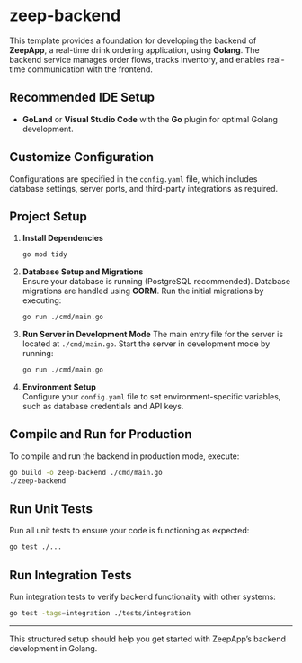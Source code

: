 # zeep-backend

This template provides a foundation for developing the backend of **ZeepApp**, a real-time drink ordering application, using **Golang**. The backend service manages order flows, tracks inventory, and enables real-time communication with the frontend.

## Recommended IDE Setup

- **GoLand** or **Visual Studio Code** with the **Go** plugin for optimal Golang development.

## Customize Configuration

Configurations are specified in the `config.yaml` file, which includes database settings, server ports, and third-party integrations as required.

## Project Setup

1. **Install Dependencies**
   ```bash
   go mod tidy
   ```

2. **Database Setup and Migrations**  
   Ensure your database is running (PostgreSQL recommended). Database migrations are handled using **GORM**. Run the initial migrations by executing:
   ```bash
   go run ./cmd/main.go
   ```

3. **Run Server in Development Mode**
   The main entry file for the server is located at `./cmd/main.go`. Start the server in development mode by running:
   ```bash
   go run ./cmd/main.go
   ```

4. **Environment Setup**  
   Configure your `config.yaml` file to set environment-specific variables, such as database credentials and API keys.

## Compile and Run for Production

To compile and run the backend in production mode, execute:

```bash
go build -o zeep-backend ./cmd/main.go
./zeep-backend
```

## Run Unit Tests

Run all unit tests to ensure your code is functioning as expected:

```bash
go test ./...
```

## Run Integration Tests

Run integration tests to verify backend functionality with other systems:

```bash
go test -tags=integration ./tests/integration
```

---

This structured setup should help you get started with ZeepApp’s backend development in Golang.
```